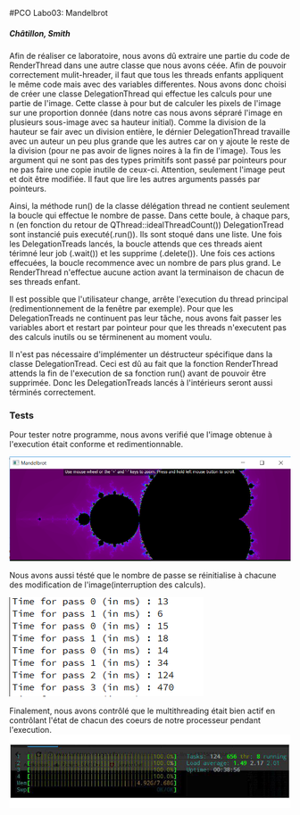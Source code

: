 #PCO Labo03: Mandelbrot

##### Châtillon, Smith

Afin de réaliser ce laboratoire, nous avons dû extraire une partie du code de RenderThread dans une autre classe que nous avons céée. Afin de pouvoir correctement mulit-hreader, il faut que tous les threads enfants appliquent le même code mais avec des variables differentes. Nous avons donc choisi de créer une classe DelegationThread qui effectue les calculs pour une partie de l'image. Cette classe à pour but de calculer les pixels de l'image sur une proportion donnée (dans notre cas nous avons sépraré l'image en plusieurs sous-image avec sa hauteur initial).  Comme la division de la hauteur se fair avec un division entière, le dérnier DelegationThread travaille avec un auteur un peu plus grande que les autres car on y ajoute le reste de la division (pour ne pas avoir de lignes noires à la fin de l'image). Tous les argument qui ne sont pas des types primitifs sont passé par pointeurs pour ne pas faire une copie inutile de ceux-ci. Attention, seulement l'image peut et doit être modifiée. Il faut que lire les autres arguments passés par pointeurs.

Ainsi, la méthode run() de la classe délégation thread ne contient seulement la boucle qui effectue le nombre de passe. Dans cette boule, à chaque pars, n (en fonction  du retour de QThread::idealThreadCount()) DelegationTread sont instancié puis executé(.run()). Ils sont stoqué dans une liste. Une fois les DelegationTreads lancés, la boucle attends que ces threads aient térimné leur job (.wait()) et les supprime (.delete()). Une fois ces actions effecuées, la boucle recommence avec un nombre de pars plus grand. Le RenderThread n'effectue aucune action avant la terminaison de chacun de ses threads enfant.

Il est possible que l'utilisateur change, arrête l'execution du thread principal (redimentionnement de la fenêtre par exemple). Pour que les DelegationTreads ne continuent pas leur tâche, nous avons fait passer les variables abort et restart par pointeur pour que les threads n'executent pas des calculs inutils ou se términenent au moment voulu. 

Il n'est pas nécessaire d'implémenter un déstructeur spécifique dans la classe DelegationTread. Ceci est dû au fait que la fonction RenderThread attends la fin de l'execution de sa fonction run() avant de pouvoir être supprimée. Donc les DelegationTreads lancés à l'intérieurs seront aussi términés correctement.



### Tests

Pour tester notre programme, nous avons verifié que l'image obtenue à l'execution était conforme et redimentionnable.

![Mandelbrot](.\Mandelbrot.PNG)

Nous avons aussi tésté que le nombre de passe se réinitialise à chacune des modification de l'image(interruption des calculs).

![Mandelbrot_abort](.\Mandelbrot_abort.PNG)



Finalement, nous avons contrôlé que le multithreading était bien actif en contrôlant l'état de chacun des coeurs de notre processeur pendant l'execution.![Result](.\Processor.jpg)